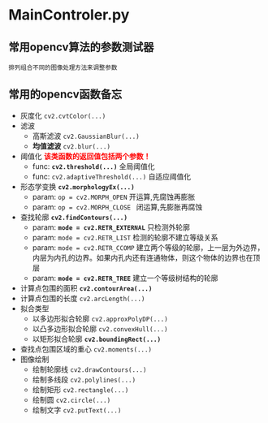 # MainControler.py
## 常用opencv算法的参数测试器
    排列组合不同的图像处理方法来调整参数
## 常用的opencv函数备忘
* 灰度化 `cv2.cvtColor(...)`
* 滤波
    * 高斯滤波 `cv2.GaussianBlur(...)`
    * **均值滤波** `cv2.blur(...)`
* 阈值化 <font color=#FF0000>**该类函数的返回值包括两个参数！**</font>
    * func: **`cv2.threshold(...)`** 全局阈值化
    * func: `cv2.adaptiveThreshold(...)` 自适应阈值化
* 形态学变换 **`cv2.morphologyEx(...)`**
    * param: `op = cv2.MORPH_OPEN` 开运算,先腐蚀再膨胀
    * param: `op = cv2.MORPH_CLOSE ` 闭运算,先膨胀再腐蚀
* 查找轮廓 **`cv2.findContours(...)`**
    * param: **`mode = cv2.RETR_EXTERNAL`** 只检测外轮廓
    * param: `mode = cv2.RETR_LIST` 检测的轮廓不建立等级关系
    * param: `mode = cv2.RETR_CCOMP` 建立两个等级的轮廓，上一层为外边界，内层为内孔的边界。如果内孔内还有连通物体，则这个物体的边界也在顶层
    * param: **`mode = cv2.RETR_TREE`** 建立一个等级树结构的轮廓
* 计算点包围的面积 **`cv2.contourArea(...)`**
* 计算点包围的长度 `cv2.arcLength(...)`
* 拟合类型
    * 以多边形拟合轮廓 `cv2.approxPolyDP(...)`
    * 以凸多边形拟合轮廓 `cv2.convexHull(...)`
    * 以矩形拟合轮廓 **`cv2.boundingRect(...)`**
* 查找点包围区域的重心 `cv2.moments(...)`
* 图像绘制
    * 绘制轮廓线 `cv2.drawContours(...)` 
    * 绘制多线段 `cv2.polylines(...)`
    * 绘制矩形 `cv2.rectangle(...)`
    * 绘制圆 `cv2.circle(...)`
    * 绘制文字 `cv2.putText(...)`



